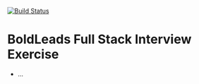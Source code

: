 [![Build Status](https://travis-ci.org/cyimking/boldleads.svg?branch=develop-testcase)](https://travis-ci.org/cyimking/boldleads)

BoldLeads Full Stack Interview Exercise
=======================================
- ...
